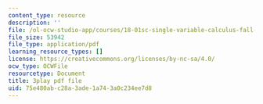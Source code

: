 ```yaml
---
content_type: resource
description: ''
file: /ol-ocw-studio-app/courses/18-01sc-single-variable-calculus-fall-2010/75e480abc28a3ade1a743a0c234ee7d8_aeXp1zC6Hls.pdf
file_size: 53942
file_type: application/pdf
learning_resource_types: []
license: https://creativecommons.org/licenses/by-nc-sa/4.0/
ocw_type: OCWFile
resourcetype: Document
title: 3play pdf file
uid: 75e480ab-c28a-3ade-1a74-3a0c234ee7d8
---
```

